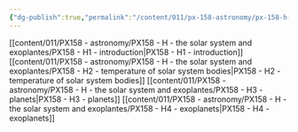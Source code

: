 ```yaml
---
{"dg-publish":true,"permalink":"/content/011/px-158-astronomy/px-158-h-the-solar-system-and-exoplantes/h-the-solar-system-and-exoplanets/","noteIcon":"1","created":"2025-08-27T13:14:05.023+01:00","updated":"2024-11-26T20:13:48.000+00:00"}
---
```


[[content/011/PX158 - astronomy/PX158 - H - the solar system and exoplantes/PX158 - H1 - introduction\|PX158 - H1 - introduction]]
[[content/011/PX158 - astronomy/PX158 - H - the solar system and exoplantes/PX158 - H2 - temperature of solar system bodies\|PX158 - H2 - temperature of solar system bodies]]
[[content/011/PX158 - astronomy/PX158 - H - the solar system and exoplantes/PX158 - H3 - planets\|PX158 - H3 - planets]]
[[content/011/PX158 - astronomy/PX158 - H - the solar system and exoplantes/PX158 - H4 - exoplanets\|PX158 - H4 - exoplanets]]
